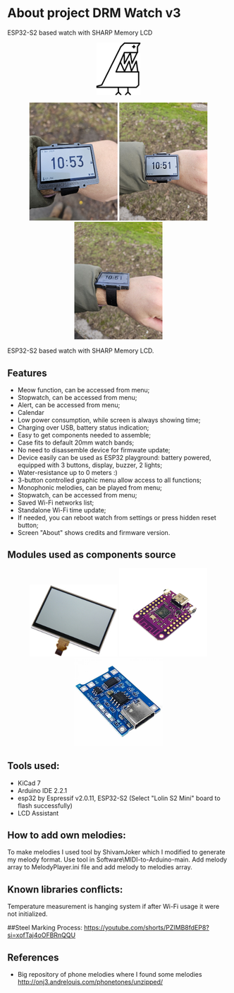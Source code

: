 
<!-- For new line: \ -->
<!-- Picture: <img src="Photos/" width="300"/>  -->

# About project DRM Watch v3
ESP32-S2 based watch with SHARP Memory LCD


<p align="center"><img src="Photos/DRM_zb2.png" width="100"/></p>
<p align="center">
<img src="Photos/photo_2024-02-04_23-56-24.jpg" width="200"/>
<img src="Photos/photo_2024-02-04_16-33-34.jpg" width="200"/>
<img src="Photos/photo_2024-02-04_16-33-34 (2).jpg" width="200"/>
</p>


ESP32-S2 based watch with SHARP Memory LCD.

## Features
- Meow function, can be accessed from menu;
- Stopwatch, can be accessed from menu;
- Alert, can be accessed from menu;
- Calendar
- Low power consumption, while screen is always showing time;
- Charging over USB, battery status indication;
- Easy to get components needed to assemble;
- Case fits to default 20mm watch bands;
- No need to disassemble device for firmwate update;
- Device easily can be used as ESP32 playground: battery powered, equipped with 3 buttons, display, buzzer, 2 lights;
- Water-resistance up to 0 meters :)
- 3-button controlled graphic menu allow access to all functions;
- Monophonic melodies, can be played from menu;
- Stopwatch, can be accessed from menu;
- Saved Wi-Fi networks list;
- Standalone Wi-Fi time update;
- If needed, you can reboot watch from settings or press hidden reset button;
- Screen "About" shows credits and firmware version.


## Modules used as components source
<p align="center">
<img src="Photos/5a768_electronic_circuits_gI_0_MemoryLCDPress.jpg" width="200"/>
<img src="Photos/1333_1.png" width="200"/>
<img src="Photos/large_AOC777-1.jpg" width="200"/>
</p>




## Tools used:
- KiCad 7
- Arduino IDE 2.2.1
- esp32 by Espressif v2.0.11, ESP32-S2 (Select "Lolin S2 Mini" board to flash successfully)
- LCD Assistant



## How to add own melodies:
To make melodies I used tool by ShivamJoker which I modified to generate my melody format.
Use tool in Software\MIDI-to-Arduino-main. 
Add melody array to MelodyPlayer.ini file and add melody to melodies array.



## Known libraries conflicts:
Temperature measurement is hanging system if after Wi-Fi usage it were not initialized.

##Steel Marking Process:
https://youtube.com/shorts/PZIMB8fdEP8?si=xofTaj4oOFBRnQQU


## References

- Big repository of phone melodies where I found some melodies
http://onj3.andrelouis.com/phonetones/unzipped/





